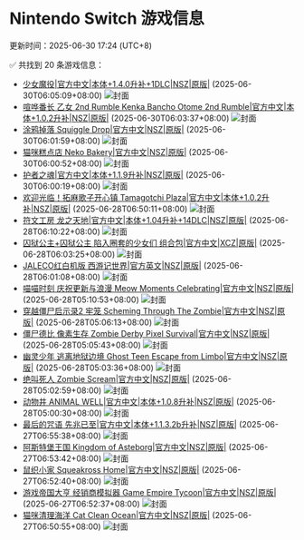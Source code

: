 # Nintendo Switch 游戏信息
更新时间：2025-06-30 17:24 (UTC+8)

✅ 共找到 20 条游戏信息：

- [少女魔役|官方中文|本体+1.4.0升补+1DLC|NSZ|原版|](https://www.gamer520.com/90459.html) (2025-06-30T06:05:09+08:00)
  ![封面](https://shared.cdn.queniuqe.com/store_item_assets/steam/apps/3253630/cf10b743425243194ab33b7b3941fe0451500abe/capsule_616x353_tchinese.jpg?t=1742397583)
- [喧哗番长 乙女 2nd Rumble Kenka Bancho Otome 2nd Rumble|官方中文|本体+1.0.2升补|NSZ|原版|](https://www.gamer520.com/95362.html) (2025-06-30T06:03:37+08:00)
  ![封面](https://img-eshop.cdn.nintendo.net/i/e6dfc4dd995271c12598e45bcb6d5713ef7d1810b4131a540a9a03711affd663.jpg?w=1000)
- [涂鸦掉落 Squiggle Drop|官方中文|NSZ|原版|](https://www.gamer520.com/95360.html) (2025-06-30T06:01:59+08:00)
  ![封面](https://shared.cdn.queniuqe.com/store_item_assets/steam/apps/2838400/capsule_616x353.jpg?t=1728056929)
- [猫咪糕点店 Neko Bakery|官方中文|NSZ|原版|](https://www.gamer520.com/95365.html) (2025-06-30T06:00:52+08:00)
  ![封面](https://assets.nintendo.com/image/upload/ar_16:9,c_lpad,w_1240/b_white/f_auto/q_auto/ncom/software/switch/70010000094041/97136ff90b33253112b4f7e6c72b96e94e049964f44f2b7e54ebc394bf690b33)
- [护者之魂|官方中文|本体+1.1.9升补|NSZ|原版|](https://www.gamer520.com/84115.html) (2025-06-30T06:00:19+08:00)
  ![封面](https://shared.cdn.queniuqe.com/store_item_assets/steam/apps/2002220/capsule_616x353_schinese.jpg?t=1722864553)
- [欢迎光临！拓麻歌子开心镇 Tamagotchi Plaza|官方中文|本体+1.0.2升补|NSZ|原版|](https://www.gamer520.com/95317.html) (2025-06-28T06:50:11+08:00)
  ![封面](https://assets.nintendo.com/image/upload/ar_16:9,c_lpad,w_1240/b_white/f_auto/q_auto/ncom/software/switch/70010000064036/7a198db51348d2dc53316d23abce7b6c4b8f2c9e528de236961bbaa5a900012e)
- [符文工房 龙之天地|官方中文|本体+1.04升补+14DLC|NSZ|原版|](https://www.gamer520.com/93898.html) (2025-06-28T06:10:22+08:00)
  ![封面](https://s1.imagehub.cc/images/2025/06/04/21dd2eb26d333c54dfa8eca3966342bd.jpg)
- [囚狱公主+囚狱公主 陷入圈套的少女们 组合包|官方中文|XCZ|原版|](https://www.gamer520.com/95308.html) (2025-06-28T06:03:25+08:00)
  ![封面](https://img-eshop.cdn.nintendo.net/i/abe47b2ce34053791b74c929e7e87dbe410f777acde4e8bfcee2a2947597f7cb.jpg?w=1000)
- [JALECO红白机版 西游记世界|官方英文|NSZ|原版|](https://www.gamer520.com/95306.html) (2025-06-28T06:01:08+08:00)
  ![封面](https://assets.nintendo.com/image/upload/ar_16:9,c_lpad,w_656/b_white/f_auto/q_auto/ncom/software/switch/70010000087699/42d9af46a7cda2b2bf7239bf06696171888455b287ef6561d58427d2705f1948)
- [喵喵时刻 庆祝更新与浪漫 Meow Moments Celebrating|官方中文|NSZ|原版|](https://www.gamer520.com/95304.html) (2025-06-28T05:10:53+08:00)
  ![封面](https://shared.cdn.queniuqe.com/store_item_assets/steam/apps/2647300/capsule_616x353_schinese.jpg?t=1745861683)
- [穿越僵尸启示录2 牢笼 Scheming Through The Zombie|官方中文|NSZ|原版|](https://www.gamer520.com/95302.html) (2025-06-28T05:06:13+08:00)
  ![封面](https://shared.cdn.queniuqe.com/store_item_assets/steam/apps/813540/capsule_616x353.jpg?t=1748877539)
- [僵尸德比 像素生存 Zombie Derby Pixel Survival|官方中文|NSZ|原版|](https://www.gamer520.com/95300.html) (2025-06-28T05:05:43+08:00)
  ![封面](https://shared.cdn.queniuqe.com/store_item_assets/steam/apps/1271690/capsule_616x353.jpg?t=1725055017)
- [幽灵少年 逃离地狱边境 Ghost Teen Escape from Limbo|官方中文|NSZ|原版|](https://www.gamer520.com/95298.html) (2025-06-28T05:03:36+08:00)
  ![封面](https://shared.cdn.queniuqe.com/store_item_assets/steam/apps/2829660/capsule_616x353.jpg?t=1720816967)
- [绝叫死人 Zombie Scream|官方中文|NSZ|原版|](https://www.gamer520.com/95296.html) (2025-06-28T05:02:59+08:00)
  ![封面](https://shared.cdn.queniuqe.com/store_item_assets/steam/apps/1971100/capsule_616x353_tchinese.jpg?t=1674468275)
- [动物井 ANIMAL WELL|官方中文|本体+1.0.8升补|NSZ|原版|](https://www.gamer520.com/76401.html) (2025-06-28T05:00:30+08:00)
  ![封面](https://shared.cdn.queniuqe.com/store_item_assets/steam/apps/813230/capsule_616x353.jpg?t=1715259609)
- [最后的咒语 先兆已至|官方中文|本体+1.1.3.2b升补|NSZ|原版|](https://www.gamer520.com/54373.html) (2025-06-27T06:55:38+08:00)
  ![封面](https://shared.cdn.queniuqe.com/store_item_assets/steam/apps/3023570/1b95a61d0b4eb281efd3fdbb869bac896ffa5c48/capsule_616x353.jpg?t=1744117764)
- [阿斯特堡王国 Kingdom of Asteborg|官方中文|NSZ|原版|](https://www.gamer520.com/95276.html) (2025-06-27T06:53:42+08:00)
  ![封面](https://assets.nintendo.com/image/upload/ar_16:9,b_auto:border,c_lpad/b_white/f_auto/q_auto/dpr_1.5/c_scale,w_700/ncom/software/switch/70010000082533/164c9f468e14f644594112c8a0576ea5ca4173ee9f2ccbdceb284d42e5572e70)
- [鼠织小家 Squeakross Home|官方中文|NSZ|原版|](https://www.gamer520.com/95278.html) (2025-06-27T06:52:40+08:00)
  ![封面](https://assets.nintendo.com/image/upload/ar_16:9,c_lpad,w_1240/b_white/f_auto/q_auto/ncom/software/switch/70010000095394/e784ccb2f2b60b06a0959f277b5832d8dc806bb706909d3fdb6173e7c89eee37)
- [游戏帝国大亨 经销商模拟器 Game Empire Tycoon|官方中文|NSZ|原版|](https://www.gamer520.com/95274.html) (2025-06-27T06:52:37+08:00)
  ![封面](https://assets.nintendo.com/image/upload/ar_16:9,c_lpad,w_1240/b_white/f_auto/q_auto/ncom/software/switch/70010000086629/28f63a1e49b7195487d5df54dc1546b4f3f1a38eacebe85d912264e78435eb9b)
- [猫咪清理海洋 Cat Clean Ocean|官方中文|NSZ|原版|](https://www.gamer520.com/95272.html) (2025-06-27T06:50:55+08:00)
  ![封面](https://assets.nintendo.com/image/upload/ar_16:9,c_lpad,w_1240/b_white/f_auto/q_auto/ncom/software/switch/70010000087186/fbf4dc376fd8b4d0025276ffdbe3433960a52b5d268e042c0f88ca13e713900e)
